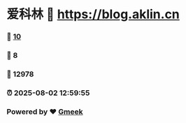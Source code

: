 # 爱科林 :link: https://blog.aklin.cn 
### :page_facing_up: [10](https://blog.aklin.cn/tag.html) 
### :speech_balloon: 8 
### :hibiscus: 12978 
### :alarm_clock: 2025-08-02 12:59:55 
### Powered by :heart: [Gmeek](https://github.com/Meekdai/Gmeek)
